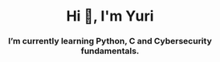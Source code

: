 <h1 align="center">Hi 👋, I'm Yuri</h1>
<h3 align="center">I’m currently learning Python, C and Cybersecurity fundamentals.</h3>
